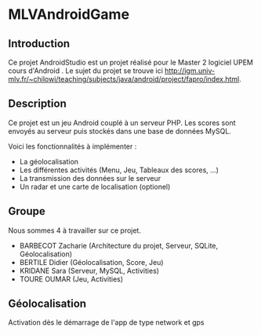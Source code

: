 MLVAndroidGame
=======

Introduction
------------

Ce projet AndroidStudio est un projet réalisé pour le Master 2 logiciel UPEM cours d'Android .
Le sujet du projet se trouve ici <http://igm.univ-mlv.fr/~chilowi/teaching/subjects/java/android/project/fapro/index.html>.

Description
-----------

Ce projet est un jeu Android couplé à un serveur PHP. Les scores sont envoyés au serveur puis stockés dans une base de données MySQL. 

Voici les fonctionnalités à implémenter :

 * La géolocalisation
 * Les différentes activités (Menu, Jeu, Tableaux des scores, ...)
 * La transmission des données sur le serveur
 * Un radar et une carte de localisation (optionel)


Groupe
------

Nous sommes 4 à travailler sur ce projet.

 * BARBECOT Zacharie (Architecture du projet, Serveur, SQLite, Géolocalisation)
 * BERTILE Didier (Géolocalisation, Score, Jeu)
 * KRIDANE Sara (Serveur, MySQL, Activities)
 * TOURE OUMAR (Jeu, Activities)

Géolocalisation
---------------

Activation dès le démarrage de l'app de type network et gps


